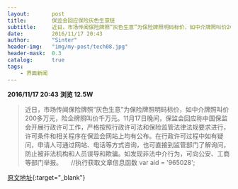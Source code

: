 ```yaml
---
layout:       post
title:        保监会回应保险灰色生意链
subtitle:     近日，市场传闻保险牌照“灰色生意”为保险牌照明码标价，如中介牌照叫价200多万元险企牌照叫价千万元。
date:         2016/11/17 20:43
author:       "Sinter"
header-img:   "img/my-post/tech08.jpg"
header-mask:  0.3
catalog:      true
tags:
    - 界面新闻
---
```


**2016/11/17 20:43**  **浏览 12.5W**

> 近日，市场传闻保险牌照“灰色生意”为保险牌照明码标价，如中介牌照叫价200多万元，险企牌照叫价千万元。11月17日晚间，保监会回应称中国保监会开展行政许可工作，严格按照行政许可法和保险监管法律法规要求进行，许可条件和相关程序在保监会网站上均有公布。在行政许可过程中如有疑问，申请人可通过网站、电话等方式咨询，也可直接到监管部门了解询问，防止被非法机构和人员误导和欺骗。如发现非法中介行为，可向公安、工商等部门举报。
 
 
	//执行获取文章信息函数
	var aid = '965028';


[原文地址](http://www.jiemian.com/article/965028.html){:target="_blank"}


